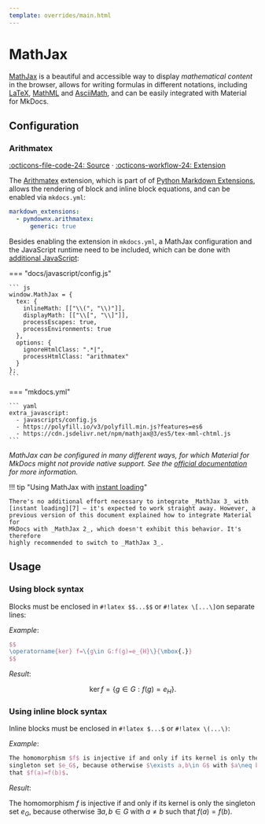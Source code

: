 ```yaml
---
template: overrides/main.html
---
```


# MathJax

[MathJax][1] is a beautiful and accessible way to display _mathematical content_
in the browser, allows for writing formulas in different notations, including 
[LaTeX][2], [MathML][3] and [AsciiMath][4], and can be easily integrated with 
Material for MkDocs.

  [1]: https://www.mathjax.org/
  [2]: https://en.wikibooks.org/wiki/LaTeX/Mathematics
  [3]: https://en.wikipedia.org/wiki/MathML
  [4]: http://asciimath.org/

## Configuration

### Arithmatex

[:octicons-file-code-24: Source][5] · [:octicons-workflow-24: Extension][6]

The [Arithmatex][6] extension, which is part of of [Python Markdown
Extensions][7], allows the rendering of block and inline block equations, and
can be enabled via `mkdocs.yml`:

``` yaml
markdown_extensions:
  - pymdownx.arithmatex:
      generic: true
```

Besides enabling the extension in `mkdocs.yml`, a MathJax configuration and 
the JavaScript runtime need to be included, which can be done with [additional 
JavaScript][8]:

=== "docs/javascript/config.js"

    ``` js
    window.MathJax = {
      tex: {
        inlineMath: [["\\(", "\\)"]],
        displayMath: [["\\[", "\\]"]],
        processEscapes: true,
        processEnvironments: true
      },
      options: {
        ignoreHtmlClass: ".*|",
        processHtmlClass: "arithmatex"
      }
    };
    ```

=== "mkdocs.yml"

    ``` yaml
    extra_javascript:
      - javascripts/config.js
      - https://polyfill.io/v3/polyfill.min.js?features=es6
      - https://cdn.jsdelivr.net/npm/mathjax@3/es5/tex-mml-chtml.js
    ```

_MathJax can be configured in many different ways, for which Material for MkDocs 
might not provide native support. See the [official documentation][6] for more 
information._

!!! tip "Using MathJax with [instant loading][9]"

    There's no additional effort necessary to integrate _MathJax 3_ with
    [instant loading][7] – it's expected to work straight away. However, a
    previous version of this document explained how to integrate Material for
    MkDocs with _MathJax 2_, which doesn't exhibit this behavior. It's therefore
    highly recommended to switch to _MathJax 3_.

<script src="https://polyfill.io/v3/polyfill.min.js?features=es6"></script>
<script id="MathJax-script" async src="https://cdn.jsdelivr.net/npm/mathjax@3/es5/tex-mml-chtml.js"></script>
<script>
  window.MathJax = {
    tex: {
      inlineMath: [["\\(", "\\)"]],
      displayMath: [["\\[", "\\]"]],
      processEscapes: true,
      processEnvironments: true
    },
    options: {
      ignoreHtmlClass: ".*|",
      processHtmlClass: "arithmatex"
    }
  };
</script>

  [5]: https://github.com/squidfunk/mkdocs-material/blob/master/src/assets/stylesheets/main/extensions/pymdownx/_arithmatex.scss
  [6]: https://facelessuser.github.io/pymdown-extensions/extensions/arithmatex/
  [7]: https://facelessuser.github.io/pymdown-extensions/extensions/
  [8]: ../customization.md#additional-javascript
  [9]: ../setup/setting-up-navigation.md#instant-loading

## Usage

### Using block syntax

Blocks must be enclosed in `#!latex $$...$$` or `#!latex \[...\]`on separate lines:

_Example_:

``` latex
$$
\operatorname{ker} f=\{g\in G:f(g)=e_{H}\}{\mbox{.}}
$$
```

_Result_:

$$
\operatorname{ker} f=\{g\in G:f(g)=e_{H}\}{\mbox{.}}
$$

### Using inline block syntax

Inline blocks must be enclosed in `#!latex $...$` or `#!latex \(...\)`:

_Example_:

``` latex
The homomorphism $f$ is injective if and only if its kernel is only the 
singleton set $e_G$, because otherwise $\exists a,b\in G$ with $a\neq b$ such 
that $f(a)=f(b)$.
```

_Result_:

The homomorphism $f$ is injective if and only if its kernel is only the 
singleton set $e_G$, because otherwise $\exists a,b\in G$ with $a\neq b$ such 
that $f(a)=f(b)$.
